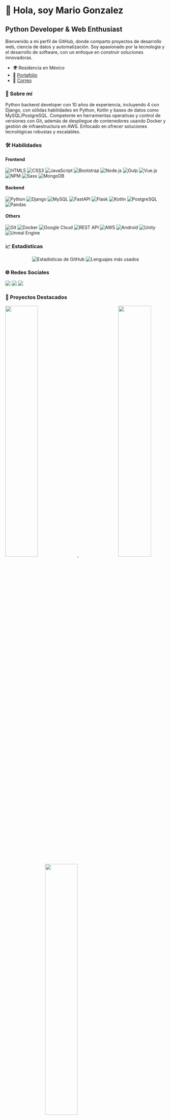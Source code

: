# 👋 Hola, soy Mario Gonzalez

## Python Developer & Web Enthusiast

Bienvenido a mi perfil de GitHub, donde comparto proyectos de desarrollo web, ciencia de datos y automatización. Soy apasionado por la tecnología y el desarrollo de software, con un enfoque en construir soluciones innovadoras.

- 🌍 Residencia en México
- 📄 [Portafolio](http://mariogonzcardona.github.io/PortafolioMGonzalez.io/)
- 📧 [Correo](mailto:alejandrogonzalez@uadec.edu.mx)

### 🚀 Sobre mí

Python backend developer con 10 años de experiencia, incluyendo 4 con Django, con sólidas habilidades en Python, Kotlin y bases de datos como MySQL/PostgreSQL. Competente en herramientas operativas y control de versiones con Git, además de despliegue de contenedores usando Docker y gestión de infraestructura en AWS. Enfocado en ofrecer soluciones tecnológicas robustas y escalables.

### 🛠️ Habilidades

#### Frontend
<p align="left">
  <img src="https://img.shields.io/badge/HTML5-E34F26?style=for-the-badge&logo=html5&logoColor=white" alt="HTML5" />
  <img src="https://img.shields.io/badge/CSS3-1572B6?style=for-the-badge&logo=css3&logoColor=white" alt="CSS3" />
  <img src="https://img.shields.io/badge/JavaScript-F7DF1E?style=for-the-badge&logo=javascript&logoColor=black" alt="JavaScript" />
  <img src="https://img.shields.io/badge/Bootstrap-7952B3?style=for-the-badge&logo=bootstrap&logoColor=white" alt="Bootstrap" />
  <img src="https://img.shields.io/badge/Node.js-339933?style=for-the-badge&logo=node.js&logoColor=white" alt="Node.js" />
  <img src="https://img.shields.io/badge/Gulp-CF4647?style=for-the-badge&logo=gulp&logoColor=white" alt="Gulp" />
  <img src="https://img.shields.io/badge/Vue.js-4FC08D?style=for-the-badge&logo=vue.js&logoColor=white" alt="Vue.js" />
  <img src="https://img.shields.io/badge/npm-CB3837?style=for-the-badge&logo=npm&logoColor=white" alt="NPM" />
  <img src="https://img.shields.io/badge/Sass-CC6699?style=for-the-badge&logo=sass&logoColor=white" alt="Sass" />
  <img src="https://img.shields.io/badge/MongoDB-47A248?style=for-the-badge&logo=mongodb&logoColor=white" alt="MongoDB" />
</p>

#### Backend
<p align="left">
  <img src="https://img.shields.io/badge/Python-3776AB?style=for-the-badge&logo=python&logoColor=white" alt="Python" />
  <img src="https://img.shields.io/badge/Django-092E20?style=for-the-badge&logo=django&logoColor=white" alt="Django" />
  <img src="https://img.shields.io/badge/MySQL-4479A1?style=for-the-badge&logo=mysql&logoColor=white" alt="MySQL" />
  <img src="https://img.shields.io/badge/FastAPI-009688?style=for-the-badge&logo=fastapi&logoColor=white" alt="FastAPI" />
  <img src="https://img.shields.io/badge/Flask-000000?style=for-the-badge&logo=flask&logoColor=white" alt="Flask" />
  <img src="https://img.shields.io/badge/Kotlin-0095D5?style=for-the-badge&logo=kotlin&logoColor=white" alt="Kotlin" />
  <img src="https://img.shields.io/badge/PostgreSQL-336791?style=for-the-badge&logo=postgresql&logoColor=white" alt="PostgreSQL" />
  <img src="https://img.shields.io/badge/Pandas-150458?style=for-the-badge&logo=pandas&logoColor=white" alt="Pandas" />
</p>

#### Others
<p align="left">
  <img src="https://img.shields.io/badge/Git-F05032?style=for-the-badge&logo=git&logoColor=white" alt="Git" />
  <img src="https://img.shields.io/badge/Docker-2496ED?style=for-the-badge&logo=docker&logoColor=white" alt="Docker" />
  <img src="https://img.shields.io/badge/Google%20Cloud-4285F4?style=for-the-badge&logo=google-cloud&logoColor=white" alt="Google Cloud" />
  <img src="https://img.shields.io/badge/REST%20API-FF9900?style=for-the-badge&logo=swagger&logoColor=white" alt="REST API" />
  <img src="https://img.shields.io/badge/AWS-232F3E?style=for-the-badge&logo=amazon-aws&logoColor=white" alt="AWS" />
  <img src="https://img.shields.io/badge/Android-3DDC84?style=for-the-badge&logo=android&logoColor=white" alt="Android" />
  <img src="https://img.shields.io/badge/Unity-FFFFFF?style=for-the-badge&logo=unity&logoColor=black" alt="Unity" />
  <img src="https://img.shields.io/badge/Unreal%20Engine-313131?style=for-the-badge&logo=unreal-engine&logoColor=white" alt="Unreal Engine" />
</p>


### 📈 Estadísticas

<div align="center">
  <img src="https://github-readme-stats.vercel.app/api?username=mariogonzcardona&show_icons=true&theme=radical" alt="Estadísticas de GitHub" />
  <img src="https://github-readme-stats.vercel.app/api/top-langs/?username=mariogonzcardona&layout=compact&theme=radical" alt="Lenguajes más usados" />
</div>

### 🌐 Redes Sociales

<p align="left">
  <a href="https://www.linkedin.com/in/mariogonzcardona" target="_blank"><img src="https://img.shields.io/badge/LinkedIn-0A66C2?style=for-the-badge&logo=linkedin&logoColor=white" /></a>
  <a href="https://www.dev.to/mariogonzcardona" target="_blank"><img src="https://img.shields.io/badge/Dev.to-0A0A0A?style=for-the-badge&logo=devdotto&logoColor=white" /></a>
  <a href="https://twitter.com/MarioGlzCardona" target="_blank"><img src="https://img.shields.io/badge/Twitter-1DA1F2?style=for-the-badge&logo=twitter&logoColor=white" /></a>
</p>

### 📌 Proyectos Destacados

<a href="https://github.com/mariogonzcardona/PortafolioMGonzalez.io" align="left">
  <img width="45%" src="https://github-readme-stats.vercel.app/api/pin/?username=mariogonzcardona&repo=PortafolioMGonzalez.io&theme=radical&show_owner=true" />
</a>
<a href="https://github.com/mariogonzcardona/bedu_proc_data_python_2024" align="right">
  <img width="45%" src="https://github-readme-stats.vercel.app/api/pin/?username=mariogonzcardona&repo=bedu_proc_data_python_2024&theme=radical&show_owner=true" />
</a>
<a href="https://github.com/mariogonzcardona/bedu_intro_bd_mysql" align="right">
  <img width="45%" src="https://github-readme-stats.vercel.app/api/pin/?username=mariogonzcardona&repo=bedu_intro_bd_mysql&theme=radical&show_owner=true" />
</a>

